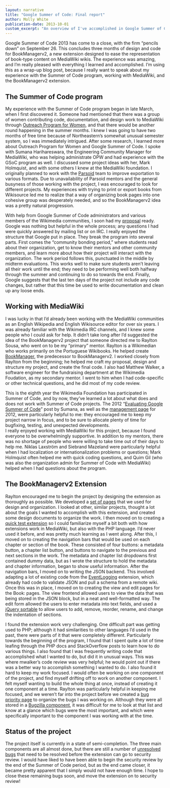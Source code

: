 ```yaml
---
layout: narrative
title: "Google Summer of Code: Final report"
author: Molly White
publication-date: 2013-10-01
custom_excerpt: "An overview of I've accomplished in Google Summer of Code."
---
```


Google Summer of Code 2013 has come to a close, with the firm “pencils down” on September 26. This concludes three months of design and code for BookManagerv2, a new extension designed to ease the representation of book-type content on MediaWiki wikis. The experience was amazing, and I’m really pleased with everything I learned and accomplished. I’m using this as a wrap-up blog post, because I really want to speak about my experience with the Summer of Code program, working with MediaWiki, and the BookManagerv2 extension.

<h2 id="thesummerofcodeprogram">The Summer of Code program</h2>

My experience with the Summer of Code program began in late March, when I first discovered it. Someone had mentioned that there was a group of women contributing code, documentation, and design work to MediaWiki through <a href="https://wiki.gnome.org/OutreachProgramForWomen">Outreach Program for Women</a>, and that there would be another round happening in the summer months. I knew I was going to have two months of free time because of Northeastern’s somewhat unusual semester system, so I was immediately intrigued. After some research, I learned more about Outreach Program for Women and Google Summer of Code. I spoke with Sumana Harihareswara, the Engineering Community Manager for MediaWiki, who was helping administrate OPW and had experience with the GSoC program as well. I discussed some project ideas with her, Mark Holmquist, and with some others I knew at the MediaWiki foundation. I originally planned to work with the <a href="http://www.mediawiki.org/wiki/Parsoid">Parsoid</a> team to improve exportation to various formats. Due to unavailability of Parsoid mentors and the general busyness of those working with the project, I was encouraged to look for different projects. My experiences with trying to print or export books from Wikisource led me to realize that a way of organizing book pages into one cohesive group was desperately needed, and so the BookManagerv2 idea was a pretty natural progression.

With help from Google Summer of Code administrators and various members of the Wikimedia communities, I soon had my <a href="http://www.mediawiki.org/wiki/User:GorillaWarfare/Proposal">proposal</a> ready. Google was nothing but helpful in the whole process; any questions I had were quickly answered by mailing list or on IRC. I really enjoyed the structure that Google put in place. They break the program into several parts. First comes the “community bonding period,” where students read about their organization, get to know their mentors and other community members, and learn more about how their project will interact with the organization. The work period follows this, punctuated in the middle by midterm evaluations. This works well to make sure students aren’t leaving all their work until the end; they need to be performing well both halfway through the summer and continuing to do so towards the end. Finally, Google suggests that the last ten days of the project not include any code changes, but rather that this time be used to write documentation and clean up any loose ends.

<h2 id="workingwithmediawiki">Working with MediaWiki</h2>

I was lucky in that I’d already been working with the MediaWiki communities as an English Wikipedia and English Wikisource editor for over six years. I was already familiar with the Wikimedia IRC channels, and I knew some people who I could ask for help. It didn’t take long after I’d suggested the idea of the BookManagerv2 project that someone directed me to Raylton Sousa, who went on to be my “primary” mentor. Raylton is a Wikimedian who works primarily on the Portuguese Wikibooks. He helped create <a href="http://www.mediawiki.org/wiki/Extension:BookManager">BookManager</a>, the predecessor to BookManagerv2. I worked closely from Raylton from the beginning; he helped me craft my proposal, design and structure my project, and create the final code. I also had Matthew Walker, a software engineer for the fundraising department at the Wikimedia Foudation, as my secondary mentor. I went to him when I had code-specific or other technical questions, and he did most of my code review.

This is the eighth year the Wikimedia Foundation has participated in Summer of Code, and by now, they’ve learned a lot about what does and does not work with Summer of Code projects. The 2012 “<a href="http://lists.wikimedia.org/pipermail/wikitech-l/2012-November/064498.html">Evaluating Google Summer of Code</a>” post by Sumana, as well as the <a href="https://www.mediawiki.org/wiki/Summer_of_Code_2012/management">management page</a> for 2012, were particularly helpful to me: they encouraged me to keep my project narrow in focus, and to be sure to allocate plenty of time for bugfixing, testing, and unexpected developments. <br>
I really enjoyed working with MediaWiki for this project, because I found everyone to be overwhelmingly supportive. In addition to my mentors, there was no shortage of people who were willing to take time out of their days to help me. Niklas Laxström and Siebrand Mazeland were particularly helpful when I had localization or internationalization problems or questions; Mark Holmquist often helped me with quick coding questions, and Quim Gil (who was also the organization admin for Summer of Code with MediaWiki) helped when I had questions about the program.

<h2 id="thebookmanagerv2extension">The BookManagerv2 Extension</h2>

Raylton encouraged me to begin the project by designing the extension as thoroughly as possible. We developed a <a href="https://meta.wikimedia.org/wiki/Book_management">set of pages</a> that we used for design and organization. I looked at other, similar projects, thought a lot about the goals I wanted to accomplish with this extension, and created some design documents to organize the work. I then moved on to creating a <a href="https://github.com/molly/molly-extension">quick test extension</a> so I could familiarize myself a bit both with how extensions work in MediaWiki, but also with the PHP language. I’d never used it before, and was pretty much learning as I went along. After this, I moved on to creating the navigation bars that would be used on each chapter or section of the book. These consisted of four buttons: a metadata button, a chapter list button, and buttons to navigate to the previous and next sections in the work. The metadata and chapter list dropdowns first contained dummy data, but as I wrote the structure to hold the metadata and chapter information, began to show useful information. After the navigation bars, I moved on to writing the JSON backend. This involved adapting a lot of existing code from the <a href="https://www.mediawiki.org/wiki/Extension:EventLogging">EventLogging</a> extension, which already had code to validate JSON and pull a schema from a remote wiki. Once this was in place, I moved on to creating the view and edit pages for the Book: pages. The view frontend allowed users to view the data that was being stored in the JSON block, but in a neat and well-formatted way. The edit form allowed the users to enter metadata into text fields, and used a <a href="http://jqueryui.com/sortable/">jQuery sortable</a> to allow users to add, remove, reorder, rename, and change the indentation of sections.

I found the extension work very challenging. One difficult part was getting used to PHP; although it had similarities to other languages I’d used in the past, there were parts of it that were completely different. Particularly towards the beginning of the program, I found that I spent quite a lot of time leafing through the PHP docs and StackOverflow posts to learn how to do various things. I also found that I was frequently writing code that accomplished what I wanted to do, but did it in unusual ways. This was where mwalker’s code review was very helpful; he would point out if there was a better way to accomplish something I wanted to do. I also found it hard to keep my work focused. I would often be working on one component of the project, and find myself drifting off to work on another component. I felt myself wanting to build the whole thing at once, instead of creating it one component at a time. Raylton was particularly helpful in keeping me focused, and we weren’t far into the project before we created a <a href="https://meta.wikimedia.org/wiki/Book_management/Bug_priority">bug priority page</a> to organize the bugs I was working on. Although they were all stored in a <a href="https://bugzilla.wikimedia.org/buglist.cgi?component=BookManagerv2&amp;list_id=215201">Bugzilla component</a>, it was difficult for me to look at that list and know at a glance which bugs were the most important, and which were specifically important to the component I was working with at the time.

<h2 id="statusoftheproject">Status of the project</h2>

The project itself is currently in a state of semi-completion. The three main components are all almost done, but there are still a number of <a href="https://meta.wikimedia.org/wiki/Book_management/Bug_priority">unresolved bugs</a> that need to be resolved before the extension can go to security review. I would have liked to have been able to begin the security review by the end of the Summer of Code period, but as the end came closer, it became pretty apparent that I simply would not have enough time. I hope to close these remaining bugs soon, and move the extension on to security review!
